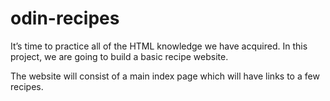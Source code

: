 # odin-recipes

It’s time to practice all of the HTML knowledge we have acquired. In this project, we are going to build a basic recipe website.

The website will consist of a main index page which will have links to a few recipes.